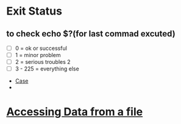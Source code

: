 # Exit Status 
## to check echo $?(for last commad excuted)

- [ ] 0 = ok or successful
- [ ] 1 = minor problem
- [ ] 2 = serious troubles 2
- [ ] 3 - 225 = everything else

- [Case](case.bash)
- 
# [Accessing Data from a file](/professional/pingHosts.bash)